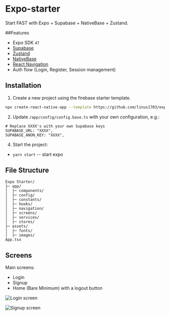 # Expo-starter 
Start FAST with Expo + Supabase + NativeBase + Zustand.

##Features
- Expo SDK `47`
- [Supabase](https://github.com/supabase/supabase) 
- [Zustand](https://github.com/pmndrs/zustand)
- [NativeBase](https://github.com/GeekyAnts/NativeBase)
- [React Navigation](https://github.com/react-navigation/react-navigation)
- Auth flow (Login, Register, Session management)

## Installation

1. Create a new project using the firebase starter template.

```bash
npx create-react-native-app --template https://github.com/linus1703/expo-starter
```

2. Update `/app/config/config.base.ts` with your own configuration, e.g.:

```shell
# Replace XXXX's with your own Supabase keys
SUPABASE_URL: "XXXX",
SUPABASE_ANON_KEY: "XXXX",
```

4. Start the project:

- `yarn start` -- start expo

## File Structure

```shell
Expo Starter/
├─ app/
│  ├─ components/
│  ├─ config/
│  ├─ constants/
│  ├─ hooks/
│  ├─ navigation/
│  ├─ screens/
│  ├─ services/
│  ├─ stores/
├─ assets/
│  ├─ fonts/
│  ├─ images/
App.tsx

```

## Screens

Main screens:

- Login
- Signup
- Home (Bare Minimum) with a logout button

![Login screen](https://i.imgur.com/ynyvDe5.png)

![Signup screen](https://i.imgur.com/ZtWEpnx.png)
